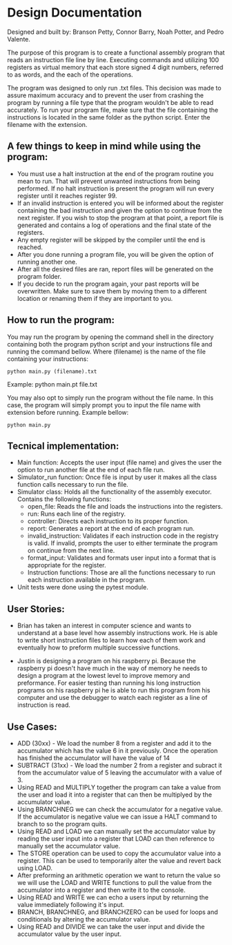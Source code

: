 # Design Documentation

Designed and built by: Branson Petty, Connor Barry, Noah Potter, and Pedro Valente.

The purpose of this program is to create a functional assembly program that reads an instruction file
line by line. Executing commands and utilizing 100 registers as virtual memory that each store signed 
4 digit numbers, referred to as words, and the each of the operations.

The program was designed to only run .txt files. This decision was made to assure maximum accuracy
and to prevent the user from crashing the program by running a file type that the program wouldn't
be able to read accurately. To run your program file, make sure that the file containing the instructions
is located in the same folder as the python script. Enter the filename with the extension.

## A few things to keep in mind while using the program:
- You must use a halt instruction at the end of the program routine you mean to run. That will prevent
unwanted instructions from being performed. If no halt instruction is present the program will run 
every register until it reaches register 99.
- If an invalid instruction is entered you will be informed about the register containing the bad
instruction and given the option to continue from the next register. If you wish to stop the program
at that point, a report file is generated and contains a log of operations and the final state of the
registers.
- Any empty register will be skipped by the compiler until the end is reached.
- After you done running a program file, you will be given the option of running another one.
- After all the desired files are ran, report files will be generated on the program folder.
- If you decide to run the program again, your past reports will be overwritten. Make sure to save them
by moving them to a different location or renaming them if they are important to you.

## How to run the program:

You may run the program by opening the command shell in the directory containing both the program
python script and your instructions file and running the command bellow. Where (filename) is the
name of the file containing your instructions:

```shell
python main.py (filename).txt
```
Example: python main.pt file.txt

You may also opt to simply run the program without the file name. In this case, the program will
simply prompt you to input the file name with extension before running. Example bellow:

 ```shell
python main.py
```

## Tecnical implementation:

- Main function: Accepts the user input (file name) and gives the user the option to run another file
at the end of each file run.
- Simulator_run function: Once file is input by user it makes all the class function calls necessary
to run the file.
- Simulator class: Holds all the functionality of the assembly executor. Contains the following functions:
    - open_file: Reads the file and loads the instructions into the registers.
    - run: Runs each line of the registry.
    - controller: Directs each instruction to its proper function.
    - report: Generates a report at the end of each program run.
    - invalid_instruction: Validates if each instruction code in the registry is valid. If invalid, prompts
    the user to either terminate the program on continue from the next line.
    - format_input: Validates and formats user input into a format that is appropriate for the register.
    - Instruction functions: Those are all the functions necessary to run each instruction available in the program.
- Unit tests were done using the pytest module.

## User Stories:

- Brian has taken an interest in computer science and wants to understand at a base level how assembly
instructions work. He is able to write short instruction files to learn how each of them work and 
eventually how to preform multiple successive functions.

- Justin is designing a program on his raspberry pi. Because the raspberry pi doesn't have much in the
way of memory he needs to design a program at the lowest level to improve memory and preformance. 
For easier testing than running his long instruction programs on his raspberry pi he is able to run
this program from his computer and use the debugger to watch each register as a line of instruction
is read.

## Use Cases: 

- ADD (30xx) - We load the number 8 from a register and add it to the accumulator which has the value
    6 in it previously. Once the operation has finished the accumulator will have the value of 14
- SUBTRACT (31xx) - We load the number 2 from a register and subract it from the accumulator value of
    5 leaving the accumulator with a value of 3.
- Using READ and MULTIPLY together the program can take a value from the user and load it into a 
    register that can then be multiplyed by the accumulator value.
- Using BRANCHNEG we can check the accumulator for a negative value. If the accumulator is negative
    value we can issue a HALT command to branch to so the program quits.
- Using READ and LOAD we can manually set the accumulator value by reading the user input into a 
    register that LOAD can then reference to manually set the accumulator value.
- The STORE operation can be used to copy the accumulator value into a register. This can be used to
    temporarily alter the value and revert back using LOAD.
- After preforming an arithmetic operation we want to return the value so we will use the LOAD and 
    WRITE functions to pull the value from the accumulator into a register and then write it to the console.
- Using READ and WRITE we can echo a users input by returning the value immediately following it's input.
- BRANCH, BRANCHNEG, and BRANCHZERO can be used for loops and conditionals by altering the accumulator
    value.
- Using READ and DIVIDE we can take the user input and divide the accumulator value by the user input.

